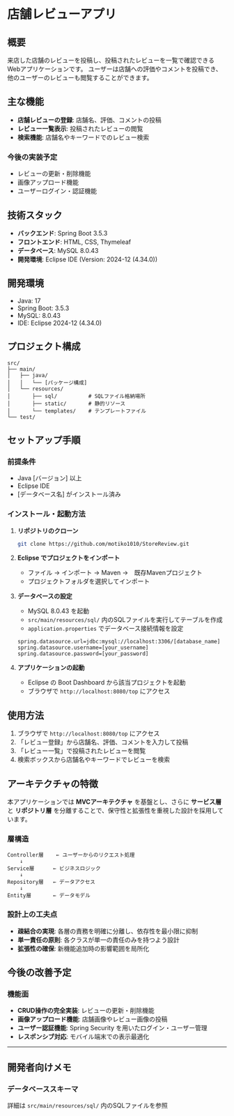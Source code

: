 # 店舗レビューアプリ

## 概要
来店した店舗のレビューを投稿し、投稿されたレビューを一覧で確認できるWebアプリケーションです。
ユーザーは店舗への評価やコメントを投稿でき、他のユーザーのレビューも閲覧することができます。

## 主な機能
- **店舗レビューの登録**: 店舗名、評価、コメントの投稿
- **レビュー一覧表示**: 投稿されたレビューの閲覧
- **検索機能**: 店舗名やキーワードでのレビュー検索

### 今後の実装予定
- レビューの更新・削除機能
- 画像アップロード機能
- ユーザーログイン・認証機能

## 技術スタック
- **バックエンド**: Spring Boot 3.5.3
- **フロントエンド**: HTML, CSS, Thymeleaf
- **データベース**: MySQL 8.0.43
- **開発環境**: Eclipse IDE (Version: 2024-12 (4.34.0))

## 開発環境
- Java: 17
- Spring Boot: 3.5.3
- MySQL: 8.0.43
- IDE: Eclipse 2024-12 (4.34.0)

## プロジェクト構成
```
src/
├── main/
│   ├── java/
│   │   └── [パッケージ構成]
│   └── resources/
│       ├── sql/          # SQLファイル格納場所
│       ├── static/       # 静的リソース
│       └── templates/    # テンプレートファイル
└── test/
```

## セットアップ手順

### 前提条件
- Java [バージョン] 以上
- Eclipse IDE
- [データベース名] がインストール済み

### インストール・起動方法

1. **リポジトリのクローン**
   ```bash
   git clone https://github.com/motiko1010/StoreReview.git
   ```

2. **Eclipse でプロジェクトをインポート**
   - ファイル → インポート → Maven →　既存Mavenプロジェクト
   - プロジェクトフォルダを選択してインポート

3. **データベースの設定**
   - MySQL 8.0.43 を起動
   - `src/main/resources/sql/` 内のSQLファイルを実行してテーブルを作成
   - `application.properties` でデータベース接続情報を設定
   ```properties
   spring.datasource.url=jdbc:mysql://localhost:3306/[database_name]
   spring.datasource.username=[your_username]
   spring.datasource.password=[your_password]
   ```

4. **アプリケーションの起動**
   - Eclipse の Boot Dashboard から該当プロジェクトを起動
   - ブラウザで `http://localhost:8080/top` にアクセス

## 使用方法
1. ブラウザで `http://localhost:8080/top` にアクセス
2. 「レビュー登録」から店舗名、評価、コメントを入力して投稿
3. 「レビュー一覧」で投稿されたレビューを閲覧
4. 検索ボックスから店舗名やキーワードでレビューを検索

## アーキテクチャの特徴
本アプリケーションでは **MVCアーキテクチャ** を基盤とし、さらに **サービス層** と **リポジトリ層** を分離することで、保守性と拡張性を重視した設計を採用しています。

### 層構造
```
Controller層    ← ユーザーからのリクエスト処理
    ↓
Service層      ← ビジネスロジック
    ↓
Repository層   ← データアクセス
    ↓
Entity層       ← データモデル
```

### 設計上の工夫点
- **疎結合の実現**: 各層の責務を明確に分離し、依存性を最小限に抑制
- **単一責任の原則**: 各クラスが単一の責任のみを持つよう設計
- **拡張性の確保**: 新機能追加時の影響範囲を局所化


## 今後の改善予定
### 機能面
- **CRUD操作の完全実装**: レビューの更新・削除機能
- **画像アップロード機能**: 店舗画像やレビュー画像の投稿
- **ユーザー認証機能**: Spring Security を用いたログイン・ユーザー管理
- **レスポンシブ対応**: モバイル端末での表示最適化

---

## 開発者向けメモ
### データベーススキーマ
詳細は `src/main/resources/sql/` 内のSQLファイルを参照
